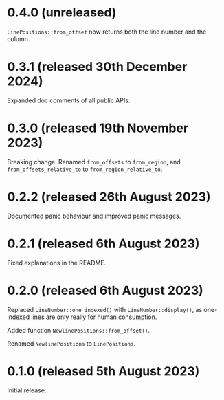 # 0.4.0 (unreleased)

`LinePositions::from_offset` now returns both the line number and the
column.

# 0.3.1 (released 30th December 2024)

Expanded doc comments of all public APIs.

# 0.3.0 (released 19th November 2023)

Breaking change: Renamed `from_offsets` to `from_region`, and
`from_offsets_relative_to` to `from_region_relative_to`.

# 0.2.2 (released 26th August 2023)

Documented panic behaviour and improved panic messages.

# 0.2.1 (released 6th August 2023)

Fixed explanations in the README.

# 0.2.0 (released 6th August 2023)

Replaced `LineNumber::one_indexed()` with `LineNumber::display()`, as
one-indexed lines are only really for human consumption.

Added function `NewlinePositions::from_offset()`.

Renamed `NewlinePositions` to `LinePositions`.

# 0.1.0 (released 5th August 2023)

Initial release.
